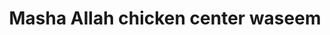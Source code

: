 ---
title: "Masha Allah chicken center waseem"
url: /karachi/masha-allah-chicken-center-waseem/
shop: butcher
---